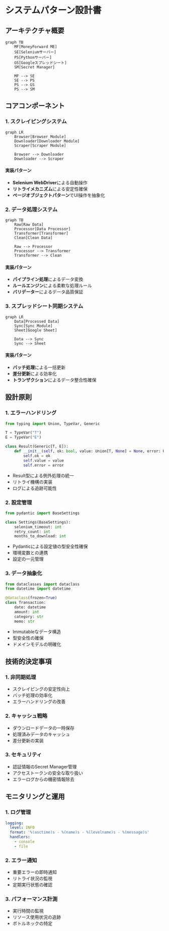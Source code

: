 # システムパターン設計書

## アーキテクチャ概要

```mermaid
graph TB
    MF[MoneyForward ME]
    SE[Seleniumサーバー]
    PS[Pythonサーバー]
    GS[Googleスプレッドシート]
    SM[Secret Manager]
    
    MF --> SE
    SE --> PS
    PS --> GS
    PS --> SM
```

## コアコンポーネント

### 1. スクレイピングシステム
```mermaid
graph LR
    Browser[Browser Module]
    Downloader[Downloader Module]
    Scraper[Scraper Module]
    
    Browser --> Downloader
    Downloader --> Scraper
```

#### 実装パターン
- **Selenium WebDriver**による自動操作
- **リトライメカニズム**による安定性確保
- **ページオブジェクトパターン**でUI操作を抽象化

### 2. データ処理システム
```mermaid
graph TB
    Raw[Raw Data]
    Processor[Data Processor]
    Transformer[Transformer]
    Clean[Clean Data]
    
    Raw --> Processor
    Processor --> Transformer
    Transformer --> Clean
```

#### 実装パターン
- **パイプライン処理**によるデータ変換
- **ルールエンジン**による柔軟な処理ルール
- **バリデーター**によるデータ品質保証

### 3. スプレッドシート同期システム
```mermaid
graph LR
    Data[Processed Data]
    Sync[Sync Module]
    Sheet[Google Sheet]
    
    Data --> Sync
    Sync --> Sheet
```

#### 実装パターン
- **バッチ処理**による一括更新
- **差分更新**による効率化
- **トランザクション**によるデータ整合性確保

## 設計原則

### 1. エラーハンドリング
```python
from typing import Union, TypeVar, Generic

T = TypeVar("T")
E = TypeVar("E")

class Result(Generic[T, E]):
    def __init__(self, ok: bool, value: Union[T, None] = None, error: Union[E, None] = None):
        self.ok = ok
        self.value = value
        self.error = error
```

- Result型による例外処理の統一
- リトライ機構の実装
- ログによる追跡可能性

### 2. 設定管理
```python
from pydantic import BaseSettings

class Settings(BaseSettings):
    selenium_timeout: int
    retry_count: int
    months_to_download: int
```

- Pydanticによる設定値の型安全性確保
- 環境変数との連携
- 設定の一元管理

### 3. データ抽象化
```python
from dataclasses import dataclass
from datetime import datetime

@dataclass(frozen=True)
class Transaction:
    date: datetime
    amount: int
    category: str
    memo: str
```

- Immutableなデータ構造
- 型安全性の確保
- ドメインモデルの明確化

## 技術的決定事項

### 1. 非同期処理
- スクレイピングの安定性向上
- バッチ処理の効率化
- エラーハンドリングの改善

### 2. キャッシュ戦略
- ダウンロードデータの一時保存
- 処理済みデータのキャッシュ
- 差分更新の実装

### 3. セキュリティ
- 認証情報のSecret Manager管理
- アクセストークンの安全な取り扱い
- エラーログからの機密情報除去

## モニタリングと運用

### 1. ログ管理
```yaml
logging:
  level: INFO
  format: '%(asctime)s - %(name)s - %(levelname)s - %(message)s'
  handlers:
    - console
    - file
```

### 2. エラー通知
- 重要エラーの即時通知
- リトライ状況の監視
- 定期実行状態の確認

### 3. パフォーマンス計測
- 実行時間の監視
- リソース使用状況の追跡
- ボトルネックの特定
